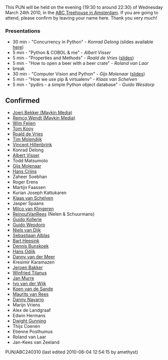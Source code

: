 This PUN will be held on the evening (19:30 to around 22:30) of Wednesday March 24th 2010, in the [ABC Treehouse in Amsterdam](http://www.treehouse.abc.nl/index.php?page=location). If you are going to attend, please confirm by leaving your name here. Thank you very much! 

### Presentations

* 30 min - "Concurrency in Python" - *Konrad Delong* (slides available [here](http://www.slideshare.net/konryd/concurrency-in-python))
* 5 min - "Python & COBOL & me" - *Albert Visser*
* 5 min - "Properties and Methods" - *Roald de Vries* ([slides](http://www.roalddevries.nl/descriptors.pdf))
* 5 min - "How to open a beer with a beer crate" - *Roland van Laar*
* break
* 30 min - "Computer Vision and Python" - *Gijs Molenaar* ([slides](http://gijs.pythonic.nl/static/pun-20100324.tgz))
* 5 min - "How we use pip & virtualenv" - *Klaas van Schelven*
* 5 min - "pydirs - a simple Python object database" - *Guido Wesdorp*

Confirmed
---------

* [Joeri Bekker (Maykin Media)](http://www.maykinmedia.nl)
* [Remco Wendt (Maykin Media)](http://www.maykinmedia.nl)
* [Wim Feijen](http://www.go2people.nl)
* [Tom Kooy](http://www.go2people.nl)
* [Roald de Vries](http://www.go2people.nl)
* [Tim Molendijk](https://github.com/elena/python-wiki-replica/blob/main/.historical-pages/TimMolendijk)
* [Vincent Hillenbrink](http://vincent.hillenbrink.com)
* Konrad Delong
* [Albert Visser](http://www.magiokis.nl)
* Todd Matsumoto
* [Gijs Molenaar](http://gijs.pythonic.nl)
* [Hans Crijns](/moin/Hans%20Crijns)
* Zaheer Soebhan
* Roger Erens
* Martijn Faassen
* Kurian Joseph Kattukaren
* [Klaas van Schelven](http://www.legalsense.nl/)
* Jasper Spaans
* [Milco van Klingeren](http://www.intersoftware.nl/)
* [ReinoutVanRees](https://github.com/elena/python-wiki-replica/blob/main/users/ReinoutVanRees) (Nelen & Schuurmans)
* [Guido Kollerie](http://kollerie.wordpress.com/)
* [Guido Wesdorp](http://pragmagik.com/)
* [Niels van Dijk](http://www.leukeleu.nl/)
* [Sebastiaan Alblas](http://www.leukeleu.nl/)
* [Bart Heesink](http://www.leukeleu.nl/)
* [Dennis Bunskoek](http://www.leukeleu.nl/)
* [Hans Odijk](http://www.asa.nl/)
* [Danny van der Meer](http://www.asa.nl/)
* Kresimir Karamazen
* [Jeroen Bakker](http://www.atmind.nl)
* [Winfried Tilanus](http://www.tilanus.com)
* [Jan Murre](http://www.pareto.nl)
* [Ivo van der Wijk](http://vanderwijk.info)
* [Koen van de Sande](http://koen.me)
* [Maurits van Rees](http://maurits.vanrees.org)
* [Danny Navarro](http://twitter.com/vimes656)
* Marijn Vriens
* Alex de Landgraaf
* Edwin Hermans
* [Dwight Gunning](http://dwightgunning.com)
* Thijs Coenen
* Etienne Posthumus
* Roland van Laar
* Jan-Kees van Zeeland

PUN/ABC240310 (last edited 2010-06-04 12:54:15 by amethyst)
